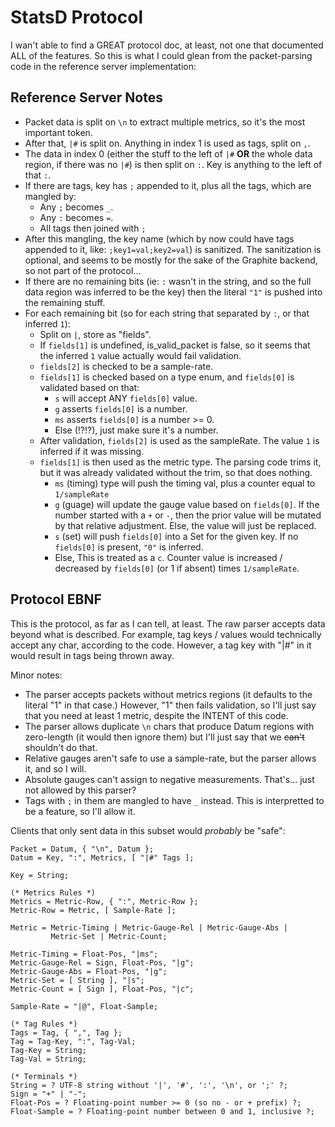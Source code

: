# StatsD Protocol

I wan't able to find a GREAT protocol doc, at least, not one that documented ALL
of the features. So this is what I could glean from the packet-parsing code in
the reference server implementation:

## Reference Server Notes

- Packet data is split on `\n` to extract multiple metrics, so it's the most
  important token.
- After that, `|#` is split on. Anything in index 1 is used as tags, split on
  `,`.
- The data in index 0 (either the stuff to the left of `|#` **OR** the whole
  data region, if there was no `|#`) is then split on `:`. Key is anything to
  the left of that `:`.
- If there are tags, key has `;` appended to it, plus all the tags, which are
  mangled by:
  - Any `;` becomes `_`.
  - Any `:` becomes `=`.
  - All tags then joined with `;`
- After this mangling, the key name (which by now could have tags appended to
  it, like: `;key1=val;key2=val`) is sanitized. The sanitization is optional,
  and seems to be mostly for the sake of the Graphite backend, so not part of
  the protocol...
- If there are no remaining bits (ie: `:` wasn't in the string, and so the full
  data region was inferred to be the key) then the literal `"1"` is pushed into
  the remaining stuff.
- For each remaining bit (so for each string that separated by `:`, or that
  inferred `1`):
  - Split on `|`, store as "fields".
  - If `fields[1]` is undefined, is_valid_packet is false, so it seems that the
    inferred `1` value actually would fail validation.
  - `fields[2]` is checked to be a sample-rate.
  - `fields[1]` is checked based on a type enum, and `fields[0]` is validated
    based on that:
    - `s` will accept ANY `fields[0]` value.
    - `g` asserts `fields[0]` is a number.
    - `ms` asserts `fields[0]` is a number >= 0.
    - Else (!?!?), just make sure it's a number.
  - After validation, `fields[2]` is used as the sampleRate. The value `1` is
    inferred if it was missing.
  - `fields[1]` is then used as the metric type. The parsing code trims it, but
    it was already validated without the trim, so that does nothing.
    - `ms` (timing) type will push the timing val, plus a counter equal to
      `1/sampleRate`
    - `g` (guage) will update the gauge value based on `fields[0]`. If the
      number started with a `+` or `-`, then the prior value will be mutated by
      that relative adjustment. Else, the value will just be replaced.
    - `s` (set) will push `fields[0]` into a Set for the given key. If no
      `fields[0]` is present, `"0"` is inferred.
    - Else, This is treated as a `c`. Counter value is increased / decreased by
      `fields[0]` (or 1 if absent) times `1/sampleRate`.

## Protocol EBNF

This is the protocol, as far as I can tell, at least. The raw parser accepts
data beyond what is described. For example, tag keys / values would technically
accept any char, according to the code. However, a tag key with "|#" in it would
result in tags being thrown away.

Minor notes:

- The parser accepts packets without metrics regions (it defaults to the literal
  "1" in that case.) However, "1" then fails validation, so I'll just say that
  you need at least 1 metric, despite the INTENT of this code.
- The parser allows duplicate `\n` chars that produce Datum regions with
  zero-length (it would then ignore them) but I'll just say that we ~~can't~~
  shouldn't do that.
- Relative gauges aren't safe to use a sample-rate, but the parser allows it,
  and so I will.
- Absolute gauges can't assign to negative measurements. That's... just not
  allowed by this parser?
- Tags with `;` in them are mangled to have `_` instead. This is interpretted to
  be a feature, so I'll allow it.

Clients that only sent data in this subset would _probably_ be "safe":

```ebnf
Packet = Datum, { "\n", Datum };
Datum = Key, ":", Metrics, [ "|#" Tags ];

Key = String;

(* Metrics Rules *)
Metrics = Metric-Row, { ":", Metric-Row };
Metric-Row = Metric, [ Sample-Rate ];

Metric = Metric-Timing | Metric-Gauge-Rel | Metric-Gauge-Abs |
         Metric-Set | Metric-Count;

Metric-Timing = Float-Pos, "|ms";
Metric-Gauge-Rel = Sign, Float-Pos, "|g";
Metric-Gauge-Abs = Float-Pos, "|g";
Metric-Set = [ String ], "|s";
Metric-Count = [ Sign ], Float-Pos, "|c";

Sample-Rate = "|@", Float-Sample;

(* Tag Rules *)
Tags = Tag, { ",", Tag };
Tag = Tag-Key, ":", Tag-Val;
Tag-Key = String;
Tag-Val = String;

(* Terminals *)
String = ? UTF-8 string without '|', '#', ':', '\n', or ';' ?;
Sign = "+" | "-";
Float-Pos = ? Floating-point number >= 0 (so no - or + prefix) ?;
Float-Sample = ? Floating-point number between 0 and 1, inclusive ?;
```
